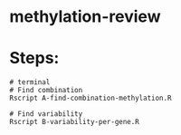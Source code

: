 # methylation-review

# Steps:

```{shell}
# terminal
# Find combination
Rscript A-find-combination-methylation.R

# Find variability
Rscript B-variability-per-gene.R
```
